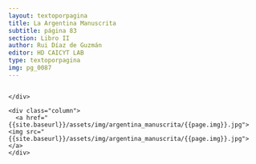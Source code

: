 ```yaml
---
layout: textoporpagina
title: La Argentina Manuscrita
subtitle: página 83
section: Libro II
author: Rui Díaz de Guzmán
editor: HD CAICYT LAB
type: textoporpagina
img: pg_0087
---
```


<div class="row">
    <div class="column">


    </div>

    <div class="column">
      <a href="{{site.baseurl}}/assets/img/argentina_manuscrita/{{page.img}}.jpg"><img src="{{site.baseurl}}/assets/img/argentina_manuscrita/{{page.img}}.jpg"></a>
    </div>
</div>
